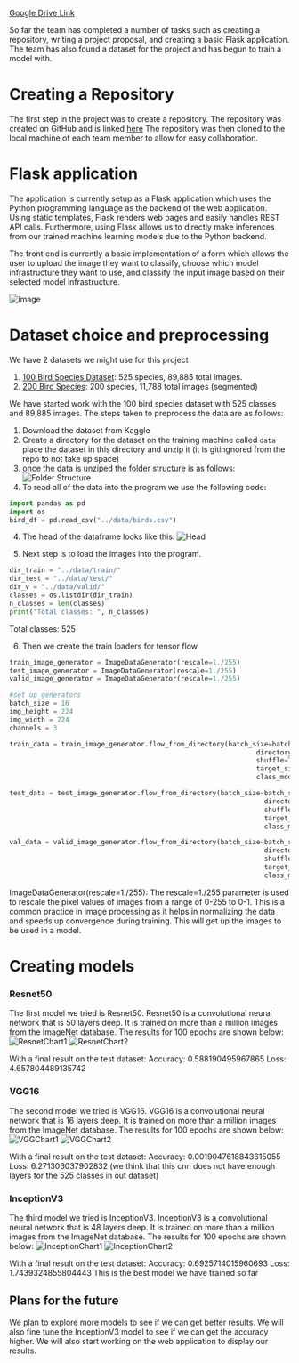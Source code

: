 [Google Drive Link]()

So far the team has completed a number of tasks such as creating a repository, writing a project proposal, and creating a basic Flask application. The team has also found a dataset for the project and has begun to train a model with.

# Creating a Repository

The first step in the project was to create a repository. The repository was created on GitHub and is linked [here](https://github.com/josephWaldron/AI-ML-Project) The repository was then cloned to the local machine of each team member to allow for easy collaboration.

# Flask application

The application is currently setup as a Flask application which uses the Python programming language as the backend of the web application. Using static templates, Flask renders web pages and easily handles REST API calls. Furthermore, using Flask allows us to directly make inferences from our trained machine learning models due to the Python backend.

The front end is currently a basic implementation of a form which allows the user to upload the image they want to classify, choose which model infrastructure they want to use, and classify the input image based on their selected model infrastructure.

![image](https://github.com/josephWaldron/AI-ML-Project/assets/71295574/5437a88f-71e6-4eb5-a839-e9e74d20f0ae)


# Dataset choice and preprocessing

We have 2 datasets we might use for this project

1. [100 Bird Species Dataset](https://www.kaggle.com/datasets/gpiosenka/100-bird-species): 525 species, 89,885 total images.
2. [200 Bird Species](https://www.kaggle.com/datasets/veeralakrishna/200-bird-species-with-11788-images): 200 species, 11,788 total images (segmented)

We have started work with the 100 bird species dataset with 525 classes and 89,885 images. The steps taken to preprocess the data are as follows:

1. Download the dataset from Kaggle
2. Create a directory for the dataset on the training machine called `data` place the dataset in this directory and unzip it (it is gitingnored from the repo to not take up space)
3. once the data is unziped the folder structure is as follows:
![Folder Structure](images/folder_structure.png)
4. To read all of the data into the program we use the following code:

```python
import pandas as pd
import os
bird_df = pd.read_csv("../data/birds.csv")
```
4. The head of the dataframe looks like this:
![Head](images/head.png)

5. Next step is to load the images into the program.

```python
dir_train = "../data/train/"
dir_test = "../data/test/"
dir_v = "../data/valid/"
classes = os.listdir(dir_train)
n_classes = len(classes)
print("Total classes: ", n_classes)
```
Total classes:  525

6. Then we create the train loaders for tensor flow

```python
train_image_generator = ImageDataGenerator(rescale=1./255)
test_image_generator = ImageDataGenerator(rescale=1./255)
valid_image_generator = ImageDataGenerator(rescale=1./255)

#set up generators
batch_size = 16
img_height = 224
img_width = 224
channels = 3

train_data = train_image_generator.flow_from_directory(batch_size=batch_size,
                                                              directory=dir_train,
                                                              shuffle=True,
                                                              target_size=(img_height, img_width),
                                                              class_mode='categorical')

test_data = test_image_generator.flow_from_directory(batch_size=batch_size,
                                                                directory=dir_test,
                                                                shuffle=False,
                                                                target_size=(img_height, img_width),
                                                                class_mode='categorical')

val_data = valid_image_generator.flow_from_directory(batch_size=batch_size,
                                                                directory=dir_v,
                                                                shuffle=False,
                                                                target_size=(img_height, img_width),
                                                                class_mode='categorical')
```
ImageDataGenerator(rescale=1./255): The rescale=1./255 parameter is used to rescale the pixel values of images from a range of 0-255 to 0-1. This is a common practice in image processing as it helps in normalizing the data and speeds up convergence during training.
This will get up the images to be used in a model.

# Creating models

### Resnet50
The first model we tried is Resnet50. Resnet50 is a convolutional neural network that is 50 layers deep. It is trained on more than a million images from the ImageNet database. The results for 100 epochs are shown below:
![ResnetChart1](images/resnetc1.png)
![ResnetChart2](images/resnetc2.png)

With a final result on the test dataset:
Accuracy:  0.588190495967865
Loss:  4.657804489135742

### VGG16
The second model we tried is VGG16. VGG16 is a convolutional neural network that is 16 layers deep. It is trained on more than a million images from the ImageNet database. The results for 100 epochs are shown below:
![VGGChart1](images/vggc1.png)
![VGGChart2](images/vggc2.png)

With a final result on the test dataset:
Accuracy:  0.0019047618843615055
Loss:  6.271306037902832
(we think that this cnn does not have enough layers for the 525 classes in out dataset)
### InceptionV3
The third model we tried is InceptionV3. InceptionV3 is a convolutional neural network that is 48 layers deep. It is trained on more than a million images from the ImageNet database. The results for 100 epochs are shown below:
![InceptionChart1](images/inceptionc1.png)
![InceptionChart2](images/inceptionc2.png)

With a final result on the test dataset:
Accuracy:  0.6925714015960693
Loss:  1.7439324855804443
This is the best model we have trained so far

## Plans for the future
We plan to explore more models to see if we can get better results. We will also fine tune the InceptionV3 model to see if we can get the accuracy higher. We will also start working on the web application to display our results.
